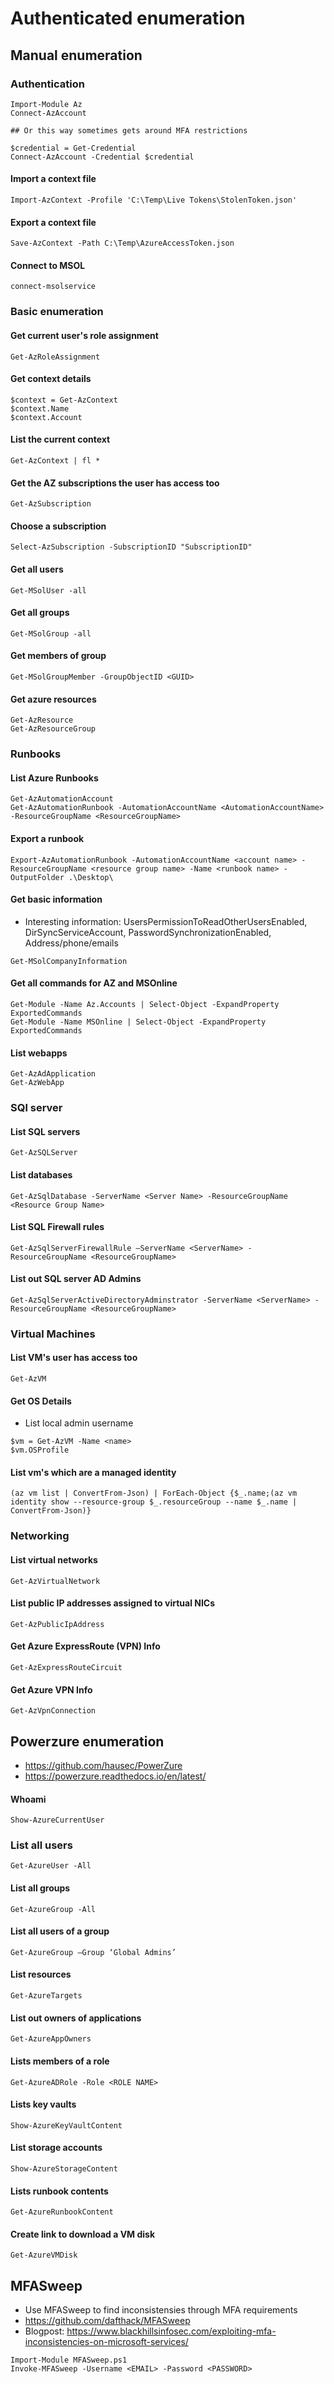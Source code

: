# Authenticated enumeration
## Manual enumeration
### Authentication

```
Import-Module Az
Connect-AzAccount

## Or this way sometimes gets around MFA restrictions

$credential = Get-Credential
Connect-AzAccount -Credential $credential
```

#### Import a context file

```
Import-AzContext -Profile 'C:\Temp\Live Tokens\StolenToken.json'
```

#### Export a context file

```
Save-AzContext -Path C:\Temp\AzureAccessToken.json
```

#### Connect to MSOL
```
connect-msolservice
```

### Basic enumeration
#### Get current user's role assignment
```
Get-AzRoleAssignment
```

#### Get context details
```
$context = Get-AzContext
$context.Name
$context.Account
```

#### List the current context
```
Get-AzContext | fl *
```

#### Get the AZ subscriptions the user has access too
```
Get-AzSubscription
```

#### Choose a subscription
```
Select-AzSubscription -SubscriptionID "SubscriptionID"
```

#### Get all users
```
Get-MSolUser -all
```

#### Get all groups
```
Get-MSolGroup -all
```

#### Get members of group
```
Get-MSolGroupMember -GroupObjectID <GUID>
```

#### Get azure resources
```
Get-AzResource
Get-AzResourceGroup
```

### Runbooks
#### List Azure Runbooks
```
Get-AzAutomationAccount
Get-AzAutomationRunbook -AutomationAccountName <AutomationAccountName> -ResourceGroupName <ResourceGroupName>
```

#### Export a runbook
```
Export-AzAutomationRunbook -AutomationAccountName <account name> -ResourceGroupName <resource group name> -Name <runbook name> -OutputFolder .\Desktop\
```

#### Get basic information
- Interesting information: UsersPermissionToReadOtherUsersEnabled, DirSyncServiceAccount, PasswordSynchronizationEnabled, Address/phone/emails
```
Get-MSolCompanyInformation
```

#### Get all commands for AZ and MSOnline
```
Get-Module -Name Az.Accounts | Select-Object -ExpandProperty ExportedCommands
Get-Module -Name MSOnline | Select-Object -ExpandProperty ExportedCommands
```

#### List webapps
```
Get-AzAdApplication
Get-AzWebApp
```

### SQl server
#### List SQL servers
```
Get-AzSQLServer
```

#### List databases
```
Get-AzSqlDatabase -ServerName <Server Name> -ResourceGroupName <Resource Group Name>
```

#### List SQL Firewall rules
```
Get-AzSqlServerFirewallRule –ServerName <ServerName> -ResourceGroupName <ResourceGroupName>
```
  
#### List out SQL server AD Admins
```
Get-AzSqlServerActiveDirectoryAdminstrator -ServerName <ServerName> -ResourceGroupName <ResourceGroupName>
```

### Virtual Machines
#### List VM's user has access too
```
Get-AzVM
```

#### Get OS Details
- List local admin username
```
$vm = Get-AzVM -Name <name> 
$vm.OSProfile
```

#### List vm's which are a managed identity
```
(az vm list | ConvertFrom-Json) | ForEach-Object {$_.name;(az vm identity show --resource-group $_.resourceGroup --name $_.name | ConvertFrom-Json)}
```

### Networking
#### List virtual networks
```
Get-AzVirtualNetwork
```

#### List public IP addresses assigned to virtual NICs
```
Get-AzPublicIpAddress
```

#### Get Azure ExpressRoute (VPN) Info
```
Get-AzExpressRouteCircuit
```

#### Get Azure VPN Info
```
Get-AzVpnConnection
```

## Powerzure enumeration
- https://github.com/hausec/PowerZure
- https://powerzure.readthedocs.io/en/latest/

#### Whoami
```
Show-AzureCurrentUser
```

### List all users
```
Get-AzureUser -All
```

#### List all groups
```
Get-AzureGroup -All
```

#### List all users of a group
```
Get-AzureGroup –Group ‘Global Admins’
```

#### List resources
```
Get-AzureTargets
```

#### List out owners of applications
```
Get-AzureAppOwners
```

#### Lists members of a role
```
Get-AzureADRole -Role <ROLE NAME>
```

#### Lists key vaults
```
Show-AzureKeyVaultContent
```

#### List storage accounts
```
Show-AzureStorageContent
```

#### Lists runbook contents
```
Get-AzureRunbookContent
```

#### Create link to download a VM disk
```
Get-AzureVMDisk 
```

## MFASweep
- Use MFASweep to find inconsistensies through MFA requirements
- https://github.com/dafthack/MFASweep
- Blogpost: https://www.blackhillsinfosec.com/exploiting-mfa-inconsistencies-on-microsoft-services/
```
Import-Module MFASweep.ps1
Invoke-MFASweep -Username <EMAIL> -Password <PASSWORD>
```

